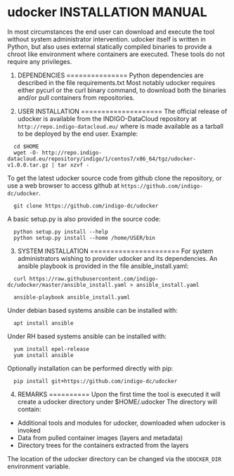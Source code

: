 udocker INSTALLATION MANUAL
===========================
In most circumstances the end user can download and execute the tool without
system administrator intervention. udocker itself is written in Python, but 
also uses external statically compiled binaries to provide a chroot like
environment where containers are executed. These tools do not require any
privileges.

1. DEPENDENCIES
===============
Python dependencies are described in the file requirements.txt
Most notably udocker requires either pycurl or the curl binary command,
to download both the binaries and/or pull containers from repositories.

2. USER INSTALLATION
====================
The official release of udocker is available from the INDIGO-DataCloud
repository at `http://repo.indigo-datacloud.eu/` where is made available
as a tarball to be deployed by the end user. Example:

```
  cd $HOME
  wget -O- http://repo.indigo-datacloud.eu/repository/indigo/1/centos7/x86_64/tgz/udocker-v1.0.0.tar.gz | tar xzvf -
```

To get the latest udocker source code from github clone the repository, or use
a web browser to access github at `https://github.com/indigo-dc/udocker`.

```
  git clone https://github.com/indigo-dc/udocker
```

A basic setup.py is also provided in the source code:

```
  python setup.py install --help
  python setup.py install --home /home/USER/bin
```

3. SYSTEM INSTALLATION
======================
For system administrators wishing to provider udocker and its dependencies. 
An ansible playbook is provided in the file ansible_install.yaml:

```
  curl https://raw.githubusercontent.com/indigo-dc/udocker/master/ansible_install.yaml > ansible_install.yaml

  ansible-playbook ansible_install.yaml

```

Under debian based systems ansible can be installed with:

```
  apt install ansible
```

Under RH based systems ansible can be installed with:

```
  yum install epel-release 
  yum install ansible
```

Optionally installation can be performed directly with pip:

```
  pip install git+https://github.com/indigo-dc/udocker
```

4. REMARKS
==========
Upon the first time the tool is executed it will create a udocker directory 
under $HOME/.udocker The directory will contain:

* Additional tools and modules for udocker, downloaded when udocker is invoked 
* Data from pulled container images (layers and metadata)
* Directory trees for the containers extracted from the layers

The location of the udocker directory can be changed via the `UDOCKER_DIR`
environment variable. 
